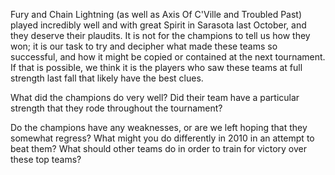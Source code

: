 Fury and Chain Lightning (as well as Axis Of C'Ville and Troubled Past)
played incredibly well and with great Spirit in Sarasota last October,
and they deserve their plaudits. It is not for the champions to tell us
how they won; it is our task to try and decipher what made these teams
so successful, and how it might be copied or contained at the next
tournament. If that is possible, we think it is the players who saw
these teams at full strength last fall that likely have the best clues.

What did the champions do very well? Did their team have a particular
strength that they rode throughout the tournament?

Do the champions have any weaknesses, or are we left hoping that they
somewhat regress? What might you do differently in 2010 in an attempt to
beat them? What should other teams do in order to train for victory over
these top teams?
